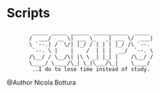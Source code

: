 # Scripts

            _____ _____ ______ ___________  _____ 
           /  ___/  __ \| ___ \_   _| ___ \/  ___|
           \ `--.| /  \/| |_/ / | | | |_/ /\ `--. 
            `--. \ |    |    /  | | |  __/  `--. \
           /\__/ / \__/\| |\ \ _| |_| |    /\__/ /
           \____/ \____/\_| \_|\___/\_|    \____/ 
            ..I do to lose time instead of study.
           
           
@Author Nicola Bottura
